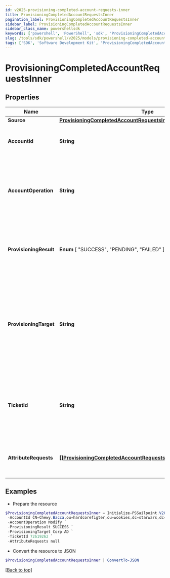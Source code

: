 ```yaml
---
id: v2025-provisioning-completed-account-requests-inner
title: ProvisioningCompletedAccountRequestsInner
pagination_label: ProvisioningCompletedAccountRequestsInner
sidebar_label: ProvisioningCompletedAccountRequestsInner
sidebar_class_name: powershellsdk
keywords: ['powershell', 'PowerShell', 'sdk', 'ProvisioningCompletedAccountRequestsInner', 'V2025ProvisioningCompletedAccountRequestsInner'] 
slug: /tools/sdk/powershell/v2025/models/provisioning-completed-account-requests-inner
tags: ['SDK', 'Software Development Kit', 'ProvisioningCompletedAccountRequestsInner', 'V2025ProvisioningCompletedAccountRequestsInner']
---
```



# ProvisioningCompletedAccountRequestsInner

## Properties

Name | Type | Description | Notes
------------ | ------------- | ------------- | -------------
**Source** | [**ProvisioningCompletedAccountRequestsInnerSource**](provisioning-completed-account-requests-inner-source) |  | [required]
**AccountId** | **String** | The unique idenfier of the account being provisioned. | [optional] 
**AccountOperation** | **String** | The provisioning operation; typically Create, Modify, Enable, Disable, Unlock, or Delete. | [required]
**ProvisioningResult** |  **Enum** [  "SUCCESS",    "PENDING",    "FAILED" ] | The overall result of the provisioning transaction; this could be success, pending, failed, etc. | [required]
**ProvisioningTarget** | **String** | The name of the provisioning channel selected; this could be the same as the source, or could be a Service Desk Integration Module (SDIM). | [required]
**TicketId** | **String** | A reference to a tracking number, if this is sent to a Service Desk Integration Module (SDIM). | [optional] 
**AttributeRequests** | [**[]ProvisioningCompletedAccountRequestsInnerAttributeRequestsInner**](provisioning-completed-account-requests-inner-attribute-requests-inner) | A list of attributes as part of the provisioning transaction. | [optional] 

## Examples

- Prepare the resource
```powershell
$ProvisioningCompletedAccountRequestsInner = Initialize-PSSailpoint.V2025ProvisioningCompletedAccountRequestsInner  -Source null `
 -AccountId CN=Chewy.Bacca,ou=hardcorefigter,ou=wookies,dc=starwars,dc=com `
 -AccountOperation Modify `
 -ProvisioningResult SUCCESS `
 -ProvisioningTarget Corp AD `
 -TicketId 72619262 `
 -AttributeRequests null
```

- Convert the resource to JSON
```powershell
$ProvisioningCompletedAccountRequestsInner | ConvertTo-JSON
```


[[Back to top]](#) 

